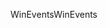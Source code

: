 <span data-ttu-id="e1e5c-101">WinEvents</span><span class="sxs-lookup"><span data-stu-id="e1e5c-101">WinEvents</span></span>